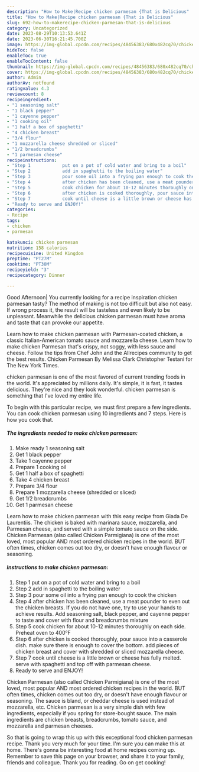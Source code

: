 ```yaml
---
description: "How to Make|Recipe chicken parmesan {That is Delicious"
title: "How to Make|Recipe chicken parmesan {That is Delicious"
slug: 692-how-to-makerecipe-chicken-parmesan-that-is-delicious
category: Uncategorized
date: 2023-08-29T10:13:53.641Z
date: 2023-06-30T16:21:45.700Z
image: https://img-global.cpcdn.com/recipes/48456383/680x482cq70/chicken-parmesan-recipe-main-photo.jpg
hideToc: false
enableToc: true
enableTocContent: false
thumbnail: https://img-global.cpcdn.com/recipes/48456383/680x482cq70/chicken-parmesan-recipe-main-photo.jpg
cover: https://img-global.cpcdn.com/recipes/48456383/680x482cq70/chicken-parmesan-recipe-main-photo.jpg
author: Admin
authorAv: notfound
ratingvalue: 4.3
reviewcount: 8
recipeingredient:
- "1 seasoning salt"
- "1 black pepper"
- "1 cayenne pepper"
- "1 cooking oil"
- "1 half a box of spaghetti"
- "4 chicken breast"
- "3/4 flour"
- "1 mozzarella cheese shredded or sliced"
- "1/2 breadcrumbs"
- "1 parmesan cheese"
recipeinstructions:
- "Step 1            put on a pot of cold water and bring to a boil"
- "Step 2            add in spaghetti to the boiling water"
- "Step 3            pour some oil into a frying pan enough to cook the chicken"
- "Step 4            after chicken has been cleaned, use a meat pounder to even out the chicken breasts. If you do not have one, try to use your hands to achieve results. Add seasoning salt, black pepper, and cayenne pepper to taste and cover with flour and breadcrumbs mixture"
- "Step 5            cook chicken for about 10-12 minutes thoroughly on each side. Preheat oven to 400°F"
- "Step 6            after chicken is cooked thoroughly, pour sauce into a casserole dish. make sure there is enough to cover the bottom. add pieces of chicken breast and cover with shredded or sliced mozzarella cheese."
- "Step 7            cook until cheese is a little brown or cheese has fully melted. serve with spaghetti and top off with parmesan cheese."
- "Ready to serve and ENJOY!"
categories:
- Recipe
tags:
- chicken
- parmesan

katakunci: chicken parmesan 
nutrition: 158 calories
recipecuisine: United Kingdom
preptime: "PT27M"
cooktime: "PT30M"
recipeyield: "3"
recipecategory: Dinner

---
```



Good Afternoon| You currently looking for a recipe inspiration chicken parmesan tasty? The method of making is not too difficult but also not easy. If wrong process it, the result will be tasteless and even likely to be unpleasant. Meanwhile the delicious chicken parmesan must have aroma and taste that can provoke our appetite.





Learn how to make chicken parmesan with Parmesan-coated chicken, a classic Italian-American tomato sauce and mozzarella cheese. Learn how to make chicken Parmesan that&#39;s crispy, not soggy, with less sauce and cheese. Follow the tips from Chef John and the Allrecipes community to get the best results. Chicken Parmesan By Melissa Clark Christopher Testani for The New York Times.

chicken parmesan is one of the most favored of current trending foods in the world. It's appreciated by millions daily. It's simple, it is fast, it tastes delicious. They're nice and they look wonderful. chicken parmesan is something that I've loved my entire life.


To begin with this particular recipe, we must first prepare a few ingredients. You can cook chicken parmesan using 10 ingredients and 7 steps. Here is how you cook that.

<!--inarticleads1-->

##### The ingredients needed to make chicken parmesan:

1. Make ready 1 seasoning salt
1. Get 1 black pepper
1. Take 1 cayenne pepper
1. Prepare 1 cooking oil
1. Get 1 half a box of spaghetti
1. Take 4 chicken breast
1. Prepare 3/4 flour
1. Prepare 1 mozzarella cheese (shredded or sliced)
1. Get 1/2 breadcrumbs
1. Get 1 parmesan cheese


Learn how to make chicken parmesan with this easy recipe from Giada De Laurentiis. The chicken is baked with marinara sauce, mozzarella, and Parmesan cheese, and served with a simple tomato sauce on the side. Chicken Parmesan (also called Chicken Parmigiana) is one of the most loved, most popular AND most ordered chicken recipes in the world. BUT often times, chicken comes out too dry, or doesn&#39;t have enough flavour or seasoning. 

<!--inarticleads2-->

##### Instructions to make chicken parmesan:

1. Step 1            put on a pot of cold water and bring to a boil
1. Step 2            add in spaghetti to the boiling water
1. Step 3            pour some oil into a frying pan enough to cook the chicken
1. Step 4            after chicken has been cleaned, use a meat pounder to even out the chicken breasts. If you do not have one, try to use your hands to achieve results. Add seasoning salt, black pepper, and cayenne pepper to taste and cover with flour and breadcrumbs mixture
1. Step 5            cook chicken for about 10-12 minutes thoroughly on each side. Preheat oven to 400°F
1. Step 6            after chicken is cooked thoroughly, pour sauce into a casserole dish. make sure there is enough to cover the bottom. add pieces of chicken breast and cover with shredded or sliced mozzarella cheese.
1. Step 7            cook until cheese is a little brown or cheese has fully melted. serve with spaghetti and top off with parmesan cheese.
1. Ready to serve and ENJOY!

Chicken Parmesan (also called Chicken Parmigiana) is one of the most loved, most popular AND most ordered chicken recipes in the world. BUT often times, chicken comes out too dry, or doesn&#39;t have enough flavour or seasoning. The sauce is bland, or cheddar cheese is used instead of mozzarella, etc. Chicken parmesan is a very simple dish with few ingredients, especially if you spring for store-bought sauce. The main ingredients are chicken breasts, breadcrumbs, tomato sauce, and mozzarella and parmesan cheeses. 

So that is going to wrap this up with this exceptional food chicken parmesan recipe. Thank you very much for your time. I'm sure you can make this at home. There's gonna be interesting food at home recipes coming up. Remember to save this page on your browser, and share it to your family, friends and colleague. Thank you for reading. Go on get cooking!
